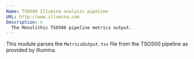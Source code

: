 ```yaml
---
Name: TSO500 Illumina analysis pipeline
URL: http://www.illumina.com
Description: >
  The Monolithic TSO500 pipeline metrics output.
---
```


This module parses the `MetricsOutput.tsv` file from the TSO500 pipeline as provided by Illumina.

